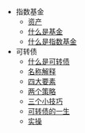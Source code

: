 

* 指数基金
  * [资产](./docs/资产.md)
  * [什么是基金](./docs/什么是基金.md)
  * [什么是指数基金](./docs/什么是指数基金.md)
* 可转债
  * [什么是可转债](./docs/什么是可转债.md)
  * [名称解释](./docs/名词解释.md)
  * [四大要素](./docs/四大要素.md)
  * [两个策略](./docs/两个策略.md)
  * [三个小技巧](./docs/三个小技巧.md)
  * [可转债的一生](./docs/可转债的一生.md)
  * [实操](./docs/可转债实操.md)



